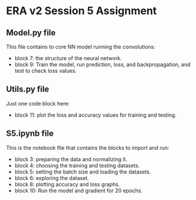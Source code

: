 # ERA v2 Session 5 Assignment

## Model.py file

This file contains to core NN model running the convolutions:
* block 7: the structure of the neural network. 
* block 9: Train the model, run prediction, loss, and backpropagation, and  test to check loss values. 



## Utils.py file

Just one code block here:
* block 11: plot the loss and accuracy values for training and testing. 


## S5.ipynb file

This is the notebook file that contains the blocks to import and run:
* block 3: preparing the data and normalizing it. 
* block 4: choosing the training and testing datasets.
* block 5: setting the batch size and loading the datasets. 
* block 6: exploring the dataset.
* block 8: plotting accuracy and loss graphs. 
* block 10: Run the model and gradient for 20 epochs. 
